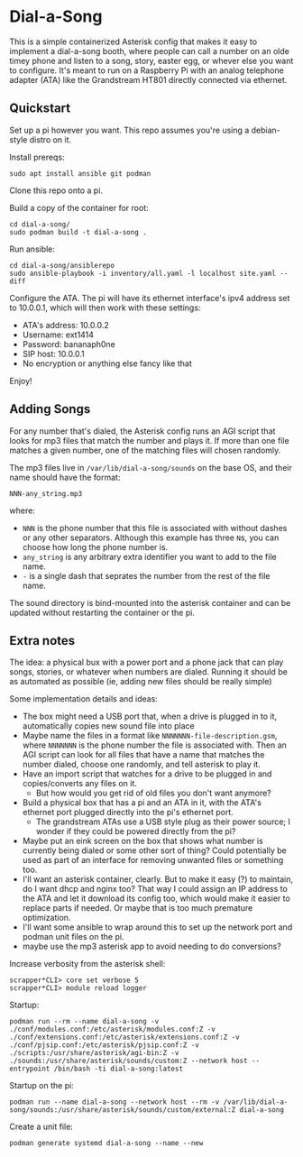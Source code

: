 # Dial-a-Song

This is a simple containerized Asterisk config that makes it easy to implement a dial-a-song booth, where people can call a number on an olde timey phone and listen to a song, story, easter egg, or whever else you want to configure.  It's meant to run on a Raspberry Pi with an analog telephone adapter (ATA) like the Grandstream HT801 directly connected via ethernet.


## Quickstart

Set up a pi however you want.  This repo assumes you're using a debian-style distro on it.

Install prereqs:
```
sudo apt install ansible git podman
```

Clone this repo onto a pi.

Build a copy of the container for root:
```
cd dial-a-song/
sudo podman build -t dial-a-song .
```

Run ansible:
```
cd dial-a-song/ansiblerepo
sudo ansible-playbook -i inventory/all.yaml -l localhost site.yaml --diff
```

Configure the ATA.  The pi will have its ethernet interface's ipv4 address set to 10.0.0.1, which will then work with these settings:

 - ATA's address: 10.0.0.2
 - Username: ext1414
 - Password: bananaph0ne
 - SIP host: 10.0.0.1
 - No encryption or anything else fancy like that

Enjoy!


## Adding Songs

For any number that's dialed, the Asterisk config runs an AGI script that looks for mp3 files that match the number and plays it.  If more than one file matches a given number, one of the matching files will chosen randomly.

The mp3 files live in `/var/lib/dial-a-song/sounds` on the base OS, and their name should have the format:
```
NNN-any_string.mp3
```
where:
 - `NNN` is the phone number that this file is associated with without dashes or any other separators.  Although this example has three `N`s, you can choose how long the phone number is.
 - `any_string` is any arbitrary extra identifier you want to add to the file name.
 - `-` is a single dash that seprates the number from the rest of the file name.

The sound directory is bind-mounted into the asterisk container and can be updated without restarting the container or the pi.


## Extra notes

The idea: a physical bux with a power port and a phone jack that can play songs, stories, or whatever when numbers are dialed.  Running it should be as automated as possible (ie, adding new files should be really simple)

Some implementation details and ideas:
 - The box might need a USB port that, when a drive is plugged in to it, automatically copies new sound file into place
 - Maybe name the files in a format like `NNNNNNN-file-description.gsm`, where `NNNNNNN` is the phone number the file is associated with.  Then an AGI script can look for all files that have a name that matches the number dialed, choose one randomly, and tell asterisk to play it.
 - Have an import script that watches for a drive to be plugged in and copies/converts any files on it.  
   - But how would you get rid of old files you don't want anymore?
 - Build a physical box that has a pi and an ATA in it, with the ATA's ethernet port plugged directly into the pi's ethernet port.
   - The grandstream ATAs use a USB style plug as their power source; I wonder if they could be powered directly from the pi?
 - Maybe put an eink screen on the box that shows what number is currently being dialed or some other sort of thing?  Could potentially be used as part of an interface for removing unwanted files or something too.
 - I'll want an asterisk container, clearly.  But to make it easy (?) to maintain, do I want dhcp and nginx too?  That way I could assign an IP address to the ATA and let it download its config too, which would make it easier to replace parts if needed.  Or maybe that is too much premature optimization.
 - I'll want some ansible to wrap around this to set up the network port and podman unit files on the pi.
 - maybe use the mp3 asterisk app to avoid needing to do conversions?


Increase verbosity from the asterisk shell:
```
scrapper*CLI> core set verbose 5
scrapper*CLI> module reload logger
```

Startup:
```
podman run --rm --name dial-a-song -v ./conf/modules.conf:/etc/asterisk/modules.conf:Z -v ./conf/extensions.conf:/etc/asterisk/extensions.conf:Z -v ./conf/pjsip.conf:/etc/asterisk/pjsip.conf:Z -v ./scripts:/usr/share/asterisk/agi-bin:Z -v ./sounds:/usr/share/asterisk/sounds/custom:Z --network host --entrypoint /bin/bash -ti dial-a-song:latest
```


Startup on the pi:
```
podman run --name dial-a-song --network host --rm -v /var/lib/dial-a-song/sounds:/usr/share/asterisk/sounds/custom/external:Z dial-a-song
```

Create a unit file:
```
podman generate systemd dial-a-song --name --new
```

